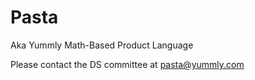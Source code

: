 # Pasta
Aka Yummly Math-Based Product Language

Please contact the DS committee at pasta@yummly.com
